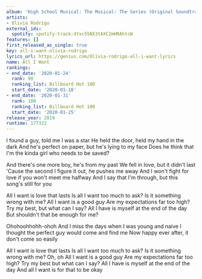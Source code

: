 ```yaml
---
album: 'High School Musical: The Musical: The Series (Original Soundtrack)'
artists:
- Olivia Rodrigo
external_ids:
  spotify: spotify:track:4Yxc55NX3tAXC2mHRAhtcW
features: []
first_released_as_single: true
key: all-i-want-olivia-rodrigo
lyrics_url: https://genius.com/Olivia-rodrigo-all-i-want-lyrics
name: All I Want
rankings:
- end_date: '2020-01-24'
  rank: 90
  ranking_list: Billboard Hot 100
  start_date: '2020-01-18'
- end_date: '2020-01-31'
  rank: 100
  ranking_list: Billboard Hot 100
  start_date: '2020-01-25'
release_year: 2019
runtime: 177322
---
```

I found a guy, told me I was a star
He held the door, held my hand in the dark
And he's perfect on paper, but he's lying to my face
Does he think that I'm the kinda girl who needs to be saved?


And there's one more boy, he's from my past
We fell in love, but it didn't last
'Cause the second I figure it out, he pushes me away
And I won't fight for love if you won't meet me halfway
And I say that I'm through, but this song's still for you


All I want is love that lasts
Is all I want too much to ask?
Is it something wrong with me?
All I want is a good guy
Are my expectations far too high?
Try my best, but what can I say?
All I have is myself at the end of the day
But shouldn't that be enough for me?


Ohohoohhohh-ohoh
And I miss the days when I was young and naive
I thought the perfect guy would come and find me
Now happy ever after, it don't come so easily


All I want is love that lasts
Is all I want too much to ask?
Is it something wrong with me? Oh, oh
All I want is a good guy
Are my expectations far too high?
Try my best but what can I say?
All I have is myself at the end of the day
And all I want is for that to be okay
